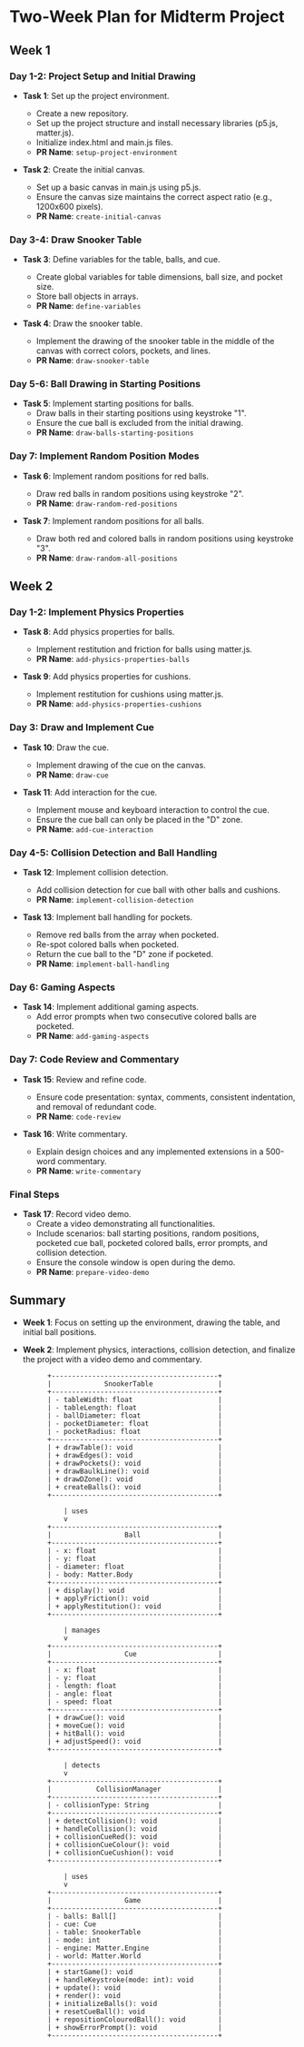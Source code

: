 # Two-Week Plan for Midterm Project

## Week 1

### Day 1-2: Project Setup and Initial Drawing

- **Task 1**: Set up the project environment.
  - Create a new repository.
  - Set up the project structure and install necessary libraries (p5.js, matter.js).
  - Initialize index.html and main.js files.
  - **PR Name**: `setup-project-environment`

- **Task 2**: Create the initial canvas.
  - Set up a basic canvas in main.js using p5.js.
  - Ensure the canvas size maintains the correct aspect ratio (e.g., 1200x600 pixels).
  - **PR Name**: `create-initial-canvas`

### Day 3-4: Draw Snooker Table

- **Task 3**: Define variables for the table, balls, and cue.
  - Create global variables for table dimensions, ball size, and pocket size.
  - Store ball objects in arrays.
  - **PR Name**: `define-variables`

- **Task 4**: Draw the snooker table.
  - Implement the drawing of the snooker table in the middle of the canvas with correct colors, pockets, and lines.
  - **PR Name**: `draw-snooker-table`

### Day 5-6: Ball Drawing in Starting Positions

- **Task 5**: Implement starting positions for balls.
  - Draw balls in their starting positions using keystroke "1".
  - Ensure the cue ball is excluded from the initial drawing.
  - **PR Name**: `draw-balls-starting-positions`

### Day 7: Implement Random Position Modes

- **Task 6**: Implement random positions for red balls.
  - Draw red balls in random positions using keystroke "2".
  - **PR Name**: `draw-random-red-positions`

- **Task 7**: Implement random positions for all balls.
  - Draw both red and colored balls in random positions using keystroke "3".
  - **PR Name**: `draw-random-all-positions`

## Week 2

### Day 1-2: Implement Physics Properties

- **Task 8**: Add physics properties for balls.
  - Implement restitution and friction for balls using matter.js.
  - **PR Name**: `add-physics-properties-balls`

- **Task 9**: Add physics properties for cushions.
  - Implement restitution for cushions using matter.js.
  - **PR Name**: `add-physics-properties-cushions`

### Day 3: Draw and Implement Cue

- **Task 10**: Draw the cue.
  - Implement drawing of the cue on the canvas.
  - **PR Name**: `draw-cue`

- **Task 11**: Add interaction for the cue.
  - Implement mouse and keyboard interaction to control the cue.
  - Ensure the cue ball can only be placed in the "D" zone.
  - **PR Name**: `add-cue-interaction`

### Day 4-5: Collision Detection and Ball Handling

- **Task 12**: Implement collision detection.
  - Add collision detection for cue ball with other balls and cushions.
  - **PR Name**: `implement-collision-detection`

- **Task 13**: Implement ball handling for pockets.
  - Remove red balls from the array when pocketed.
  - Re-spot colored balls when pocketed.
  - Return the cue ball to the "D" zone if pocketed.
  - **PR Name**: `implement-ball-handling`

### Day 6: Gaming Aspects

- **Task 14**: Implement additional gaming aspects.
  - Add error prompts when two consecutive colored balls are pocketed.
  - **PR Name**: `add-gaming-aspects`

### Day 7: Code Review and Commentary

- **Task 15**: Review and refine code.
  - Ensure code presentation: syntax, comments, consistent indentation, and removal of redundant code.
  - **PR Name**: `code-review`

- **Task 16**: Write commentary.
  - Explain design choices and any implemented extensions in a 500-word commentary.
  - **PR Name**: `write-commentary`

### Final Steps

- **Task 17**: Record video demo.
  - Create a video demonstrating all functionalities.
  - Include scenarios: ball starting positions, random positions, pocketed cue ball, pocketed colored balls, error prompts, and collision detection.
  - Ensure the console window is open during the demo.
  - **PR Name**: `prepare-video-demo`


## Summary

- **Week 1**: Focus on setting up the environment, drawing the table, and initial ball positions.
- **Week 2**: Implement physics, interactions, collision detection, and finalize the project with a video demo and commentary.


            +-----------------------------------------+
            |             SnookerTable                |
            +-----------------------------------------+
            | - tableWidth: float                     |
            | - tableLength: float                    |
            | - ballDiameter: float                   |
            | - pocketDiameter: float                 |
            | - pocketRadius: float                   |
            +-----------------------------------------+
            | + drawTable(): void                     |
            | + drawEdges(): void                     |
            | + drawPockets(): void                   |
            | + drawBaulkLine(): void                 |
            | + drawDZone(): void                     |
            | + createBalls(): void                   |
            +-----------------------------------------+

                | uses
                v
            +-----------------------------------------+
            |                  Ball                   |
            +-----------------------------------------+
            | - x: float                              |
            | - y: float                              |
            | - diameter: float                       |
            | - body: Matter.Body                     |
            +-----------------------------------------+
            | + display(): void                       |
            | + applyFriction(): void                 |
            | + applyRestitution(): void              |
            +-----------------------------------------+

                | manages
                v
            +-----------------------------------------+
            |                  Cue                    |
            +-----------------------------------------+
            | - x: float                              |
            | - y: float                              |
            | - length: float                         |
            | - angle: float                          |
            | - speed: float                          |
            +-----------------------------------------+
            | + drawCue(): void                       |
            | + moveCue(): void                       |
            | + hitBall(): void                       |
            | + adjustSpeed(): void                   |
            +-----------------------------------------+

                | detects
                v
            +-----------------------------------------+
            |           CollisionManager              |
            +-----------------------------------------+
            | - collisionType: String                 |
            +-----------------------------------------+
            | + detectCollision(): void               |
            | + handleCollision(): void               |
            | + collisionCueRed(): void               |
            | + collisionCueColour(): void            |
            | + collisionCueCushion(): void           |
            +-----------------------------------------+

                | uses
                v
            +-----------------------------------------+
            |                  Game                   |
            +-----------------------------------------+
            | - balls: Ball[]                         |
            | - cue: Cue                              |
            | - table: SnookerTable                   |
            | - mode: int                             |
            | - engine: Matter.Engine                 |
            | - world: Matter.World                   |
            +-----------------------------------------+
            | + startGame(): void                     |
            | + handleKeystroke(mode: int): void      |
            | + update(): void                        |
            | + render(): void                        |
            | + initializeBalls(): void               |
            | + resetCueBall(): void                  |
            | + repositionColouredBall(): void        |
            | + showErrorPrompt(): void               |
            +-----------------------------------------+
